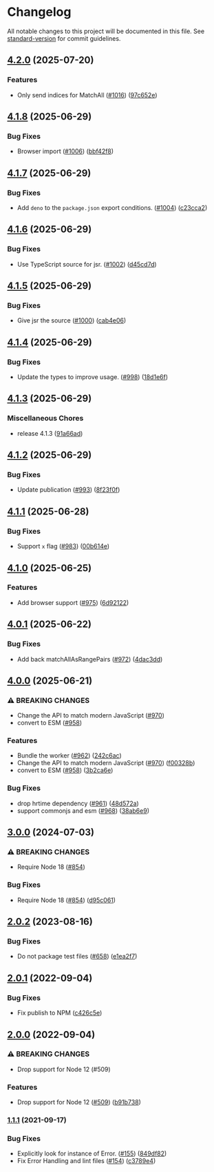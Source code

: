 # Changelog

All notable changes to this project will be documented in this file. See [standard-version](https://github.com/conventional-changelog/standard-version) for commit guidelines.

## [4.2.0](https://github.com/streetsidesoftware/regexp-worker/compare/v4.1.8...v4.2.0) (2025-07-20)


### Features

* Only send indices for MatchAll ([#1016](https://github.com/streetsidesoftware/regexp-worker/issues/1016)) ([97c652e](https://github.com/streetsidesoftware/regexp-worker/commit/97c652e6b466d9231279d8d6cc95f12287681e0f))

## [4.1.8](https://github.com/streetsidesoftware/regexp-worker/compare/v4.1.7...v4.1.8) (2025-06-29)


### Bug Fixes

* Browser import ([#1006](https://github.com/streetsidesoftware/regexp-worker/issues/1006)) ([bbf42f8](https://github.com/streetsidesoftware/regexp-worker/commit/bbf42f8c0ddf742a7ab6936f95edfaac7a3bcaeb))

## [4.1.7](https://github.com/streetsidesoftware/regexp-worker/compare/v4.1.6...v4.1.7) (2025-06-29)


### Bug Fixes

* Add `deno` to the `package.json` export conditions. ([#1004](https://github.com/streetsidesoftware/regexp-worker/issues/1004)) ([c23cca2](https://github.com/streetsidesoftware/regexp-worker/commit/c23cca2f3d4debada4d0e35e756d7b8d47e91941))

## [4.1.6](https://github.com/streetsidesoftware/regexp-worker/compare/v4.1.5...v4.1.6) (2025-06-29)


### Bug Fixes

* Use TypeScript source for jsr. ([#1002](https://github.com/streetsidesoftware/regexp-worker/issues/1002)) ([d45cd7d](https://github.com/streetsidesoftware/regexp-worker/commit/d45cd7d73af129309160fd7a9919b6677c87d24d))

## [4.1.5](https://github.com/streetsidesoftware/regexp-worker/compare/v4.1.4...v4.1.5) (2025-06-29)


### Bug Fixes

* Give jsr the source ([#1000](https://github.com/streetsidesoftware/regexp-worker/issues/1000)) ([cab4e06](https://github.com/streetsidesoftware/regexp-worker/commit/cab4e06a7746bbe66b113acd5f1018f07c5c1f99))

## [4.1.4](https://github.com/streetsidesoftware/regexp-worker/compare/v4.1.3...v4.1.4) (2025-06-29)


### Bug Fixes

* Update the types to improve usage. ([#998](https://github.com/streetsidesoftware/regexp-worker/issues/998)) ([18d1e6f](https://github.com/streetsidesoftware/regexp-worker/commit/18d1e6f6a59ff9dfcff165443e4345749137a31b))

## [4.1.3](https://github.com/streetsidesoftware/regexp-worker/compare/v4.1.2...v4.1.3) (2025-06-29)


### Miscellaneous Chores

* release 4.1.3 ([91a66ad](https://github.com/streetsidesoftware/regexp-worker/commit/91a66ad92e1744dd6e1e428379507c629570463b))

## [4.1.2](https://github.com/streetsidesoftware/regexp-worker/compare/v4.1.1...v4.1.2) (2025-06-29)


### Bug Fixes

* Update publication ([#993](https://github.com/streetsidesoftware/regexp-worker/issues/993)) ([8f23f0f](https://github.com/streetsidesoftware/regexp-worker/commit/8f23f0f0cee74d284ef404c6255ab8e12b917b4f))

## [4.1.1](https://github.com/streetsidesoftware/regexp-worker/compare/v4.1.0...v4.1.1) (2025-06-28)


### Bug Fixes

* Support `x` flag ([#983](https://github.com/streetsidesoftware/regexp-worker/issues/983)) ([00b614e](https://github.com/streetsidesoftware/regexp-worker/commit/00b614ee901631a9ae777f646ea8a38ff2593e83))

## [4.1.0](https://github.com/streetsidesoftware/regexp-worker/compare/v4.0.1...v4.1.0) (2025-06-25)


### Features

* Add browser support ([#975](https://github.com/streetsidesoftware/regexp-worker/issues/975)) ([6d92122](https://github.com/streetsidesoftware/regexp-worker/commit/6d9212220807246b01899f438edd7e2e4284871a))

## [4.0.1](https://github.com/streetsidesoftware/regexp-worker/compare/v4.0.0...v4.0.1) (2025-06-22)


### Bug Fixes

* Add back matchAllAsRangePairs ([#972](https://github.com/streetsidesoftware/regexp-worker/issues/972)) ([4dac3dd](https://github.com/streetsidesoftware/regexp-worker/commit/4dac3ddc61422e6f6c053ef985b20989aebd8be1))

## [4.0.0](https://github.com/streetsidesoftware/regexp-worker/compare/v3.0.0...v4.0.0) (2025-06-21)


### ⚠ BREAKING CHANGES

* Change the API to match modern JavaScript ([#970](https://github.com/streetsidesoftware/regexp-worker/issues/970))
* convert to ESM ([#958](https://github.com/streetsidesoftware/regexp-worker/issues/958))

### Features

* Bundle the worker ([#962](https://github.com/streetsidesoftware/regexp-worker/issues/962)) ([242c6ac](https://github.com/streetsidesoftware/regexp-worker/commit/242c6ace3f55916a4d664beae6aa8055e708b957))
* Change the API to match modern JavaScript ([#970](https://github.com/streetsidesoftware/regexp-worker/issues/970)) ([f00328b](https://github.com/streetsidesoftware/regexp-worker/commit/f00328bf6a36c44528a34d31b1649a260c16d141))
* convert to ESM ([#958](https://github.com/streetsidesoftware/regexp-worker/issues/958)) ([3b2ca6e](https://github.com/streetsidesoftware/regexp-worker/commit/3b2ca6edb0c2e76b1843a60a63837ef7e40f314f))


### Bug Fixes

* drop hrtime dependency ([#961](https://github.com/streetsidesoftware/regexp-worker/issues/961)) ([48d572a](https://github.com/streetsidesoftware/regexp-worker/commit/48d572a05c990d54e5b7c2cba8c6f973e360cc35))
* support commonjs and esm ([#968](https://github.com/streetsidesoftware/regexp-worker/issues/968)) ([38ab6e9](https://github.com/streetsidesoftware/regexp-worker/commit/38ab6e925fdadb7fa73187004ac93f492846bfc9))

## [3.0.0](https://github.com/streetsidesoftware/regexp-worker/compare/v2.0.2...v3.0.0) (2024-07-03)

### ⚠ BREAKING CHANGES

- Require Node 18 ([#854](https://github.com/streetsidesoftware/regexp-worker/issues/854))

### Bug Fixes

- Require Node 18 ([#854](https://github.com/streetsidesoftware/regexp-worker/issues/854)) ([d95c061](https://github.com/streetsidesoftware/regexp-worker/commit/d95c06100b5d39c84b0d73c74d7276cc4511ebdb))

## [2.0.2](https://github.com/streetsidesoftware/regexp-worker/compare/v2.0.1...v2.0.2) (2023-08-16)

### Bug Fixes

- Do not package test files ([#658](https://github.com/streetsidesoftware/regexp-worker/issues/658)) ([e1ea2f7](https://github.com/streetsidesoftware/regexp-worker/commit/e1ea2f7c8786864ed9d0b3bc625fa2c7e2a2b647))

## [2.0.1](https://github.com/streetsidesoftware/regexp-worker/compare/v2.0.0...v2.0.1) (2022-09-04)

### Bug Fixes

- Fix publish to NPM ([c426c5e](https://github.com/streetsidesoftware/regexp-worker/commit/c426c5e754507e3e92c871d1b8dcfa6a50325a87))

## [2.0.0](https://github.com/streetsidesoftware/regexp-worker/compare/v1.1.1...v2.0.0) (2022-09-04)

### ⚠ BREAKING CHANGES

- Drop support for Node 12 (#509)

### Features

- Drop support for Node 12 ([#509](https://github.com/streetsidesoftware/regexp-worker/issues/509)) ([b91b738](https://github.com/streetsidesoftware/regexp-worker/commit/b91b7388847dbcd524bea6729856b414ebffc881))

### [1.1.1](https://github.com/streetsidesoftware/regexp-worker/compare/v1.1.0...v1.1.1) (2021-09-17)

### Bug Fixes

- Explicitly look for instance of Error. ([#155](https://github.com/streetsidesoftware/regexp-worker/issues/155)) ([849df82](https://github.com/streetsidesoftware/regexp-worker/commit/849df82b13ee9b3308a7515dd9edb6dc31662e3a))
- Fix Error Handling and lint files ([#154](https://github.com/streetsidesoftware/regexp-worker/issues/154)) ([c3789e4](https://github.com/streetsidesoftware/regexp-worker/commit/c3789e4c406aafa51ad99e5098314d851e27e934))
